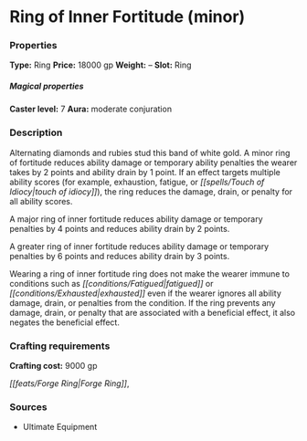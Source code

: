 ﻿---
Title: "Ring of Inner Fortitude (minor)"
Type: "Ring"
Price: "18000 gp"
Weight: "–"
Slot: "Ring"
Caster level: "7"
Aura: "moderate conjuration"
Description: |
  "Alternating diamonds and rubies stud this band of white gold. A _minor ring of fortitude_ reduces ability damage or temporary ability penalties the wearer takes by 2 points and ability drain by 1 point. If an effect targets multiple ability scores (for example, exhaustion, fatigue, or _touch of idiocy_), the ring reduces the damage, drain, or penalty for all ability scores.
  A _major ring of inner fortitude_ reduces ability damage or temporary penalties by 4 points and reduces ability drain by 2 points.
  A _greater ring of inner fortitude_ reduces ability damage or temporary penalties by 6 points and reduces ability drain by 3 points.
  Wearing a _ring of inner fortitude ring_ does not make the wearer immune to conditions such as fatigued or exhausted even if the wearer ignores all ability damage, drain, or penalties from the condition. If the ring prevents any damage, drain, or penalty that are associated with a beneficial effect, it also negates the beneficial effect."
Crafting cost: "9000 gp"
Sources: "['Ultimate Equipment']"
---

# Ring of Inner Fortitude (minor)

### Properties

**Type:** Ring **Price:** 18000 gp **Weight:** – **Slot:** Ring

##### Magical properties

**Caster level:** 7 **Aura:** moderate conjuration

### Description

Alternating diamonds and rubies stud this band of white gold. A minor ring of fortitude reduces ability damage or temporary ability penalties the wearer takes by 2 points and ability drain by 1 point. If an effect targets multiple ability scores (for example, exhaustion, fatigue, or _[[spells/Touch of Idiocy|touch of idiocy]]_), the ring reduces the damage, drain, or penalty for all ability scores.

A major ring of inner fortitude reduces ability damage or temporary penalties by 4 points and reduces ability drain by 2 points.

A greater ring of inner fortitude reduces ability damage or temporary penalties by 6 points and reduces ability drain by 3 points.

Wearing a ring of inner fortitude ring does not make the wearer immune to conditions such as _[[conditions/Fatigued|fatigued]]_ or _[[conditions/Exhausted|exhausted]]_ even if the wearer ignores all ability damage, drain, or penalties from the condition. If the ring prevents any damage, drain, or penalty that are associated with a beneficial effect, it also negates the beneficial effect.

### Crafting requirements

**Crafting cost:** 9000 gp

_[[feats/Forge Ring|Forge Ring]]_,

### Sources

* Ultimate Equipment